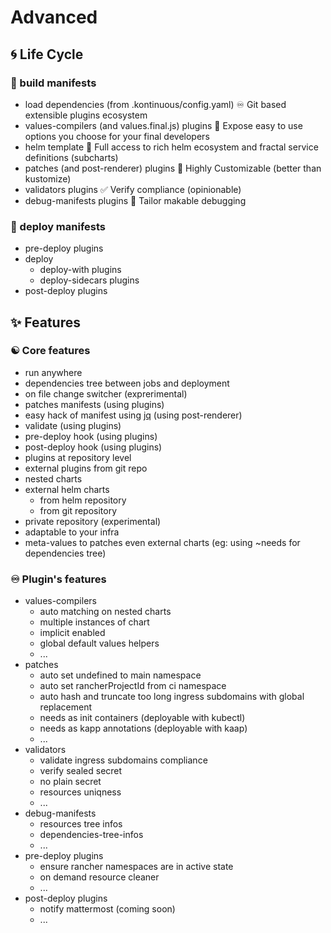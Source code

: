 # Advanced

## 🌀 Life Cycle

### 📝 build manifests

- load dependencies (from .kontinuous/config.yaml) ♾️ Git based extensible plugins ecosystem
- values-compilers (and values.final.js) plugins 🐒 Expose easy to use options you choose for your final developers
- helm template 🌟 Full access to rich helm ecosystem and fractal service definitions (subcharts)
- patches (and post-renderer) plugins 🎯 Highly Customizable (better than kustomize)
- validators plugins ✅ Verify compliance (opinionable)
- debug-manifests plugins 🐞 Tailor makable debugging

### 🚀 deploy manifests

- pre-deploy plugins
- deploy
  - deploy-with plugins
  - deploy-sidecars plugins
- post-deploy plugins

## ✨ Features

### ☯️ Core features

- run anywhere
- dependencies tree between jobs and deployment
- on file change switcher (exprerimental)
- patches manifests (using plugins)
- easy hack of manifest using [jq](https://stedolan.github.io/jq/) (using post-renderer)
- validate (using plugins)
- pre-deploy hook (using plugins)
- post-deploy hook (using plugins)
- plugins at repository level
- external plugins from git repo
- nested charts
- external helm charts
  - from helm repository
  - from git repository
- private repository (experimental)
- adaptable to your infra
- meta-values to patches even external charts (eg: using ~needs for dependencies tree)

### ♾️ Plugin's features

- values-compilers
  - auto matching on nested charts
  - multiple instances of chart
  - implicit enabled
  - global default values helpers
  - ...
- patches
  - auto set undefined to main namespace
  - auto set rancherProjectId from ci namespace
  - auto hash and truncate too long ingress subdomains with global replacement
  - needs as init containers (deployable with kubectl)
  - needs as kapp annotations (deployable with kaap)
  - ...
- validators
  - validate ingress subdomains compliance
  - verify sealed secret
  - no plain secret
  - resources uniqness
  - ...
- debug-manifests
  - resources tree infos
  - dependencies-tree-infos
  - ...
- pre-deploy plugins
  - ensure rancher namespaces are in active state
  - on demand resource cleaner
  - ...
- post-deploy plugins
  - notify mattermost (coming soon)
  - ...
